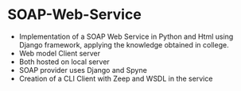 # SOAP-Web-Service
* Implementation of a SOAP Web Service in Python and Html using Django framework, applying the knowledge obtained in college.
* Web model Client server
* Both hosted on local server
* SOAP provider uses Django and Spyne
* Creation of a CLI Client with Zeep and WSDL in the service
